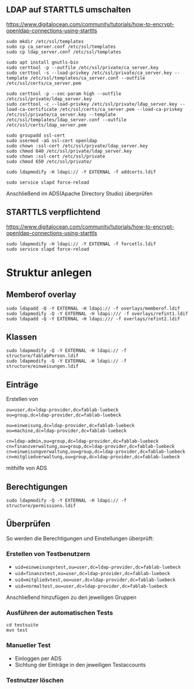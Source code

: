 
## LDAP auf STARTTLS umschalten
https://www.digitalocean.com/community/tutorials/how-to-encrypt-openldap-connections-using-starttls
``` shell
sudo mkdir /etc/ssl/templates
sudo cp ca_server.conf /etc/ssl/templates
sudo cp ldap_server.conf /etc/ssl/templates

sudo apt install gnutls-bin
sudo certtool -p --outfile /etc/ssl/private/ca_server.key
sudo certtool -s --load-privkey /etc/ssl/private/ca_server.key --template /etc/ssl/templates/ca_server.conf --outfile /etc/ssl/certs/ca_server.pem

sudo certtool -p --sec-param high --outfile /etc/ssl/private/ldap_server.key
sudo certtool -c --load-privkey /etc/ssl/private/ldap_server.key --load-ca-certificate /etc/ssl/certs/ca_server.pem --load-ca-privkey /etc/ssl/private/ca_server.key --template /etc/ssl/templates/ldap_server.conf --outfile /etc/ssl/certs/ldap_server.pem

sudo groupadd ssl-cert
sudo usermod -aG ssl-cert openldap
sudo chown :ssl-cert /etc/ssl/private/ldap_server.key
sudo chmod 640 /etc/ssl/private/ldap_server.key
sudo chown :ssl-cert /etc/ssl/private
sudo chmod 650 /etc/ssl/private/

sudo ldapmodify -H ldapi:// -Y EXTERNAL -f addcerts.ldif

sudo service slapd force-reload
```
Anschließend im ADS(Apache Directory Studio) überprüfen

## STARTTLS verpflichtend
https://www.digitalocean.com/community/tutorials/how-to-encrypt-openldap-connections-using-starttls
``` shell
sudo ldapmodify -H ldapi:// -Y EXTERNAL -f forcetls.ldif
sudo service slapd force-reload
```

# Struktur anlegen
## Memberof overlay
``` shell
sudo ldapadd -Q -Y EXTERNAL -H ldapi:// -f overlays/memberof.ldif
sudo ldapmodify -Q -Y EXTERNAL -H ldapi:/// -f overlays/refint1.ldif
sudo ldapadd -Q -Y EXTERNAL -H ldapi:/// -f overlays/refint2.ldif

```

## Klassen
``` shell
sudo ldapmodify -Q -Y EXTERNAL -H ldapi:// -f structure/fablabPerson.ldif
sudo ldapmodify -Q -Y EXTERNAL -H ldapi:// -f structure/einweisungen.ldif
```
## Einträge
Erstellen von 
```
ou=user,dc=ldap-provider,dc=fablab-luebeck
ou=group,dc=ldap-provider,dc=fablab-luebeck

ou=einweisung,dc=ldap-provider,dc=fablab-luebeck
ou=machine,dc=ldap-provider,dc=fablab-luebeck

cn=ldap-admin,ou=group,dc=ldap-provider,dc=fablab-luebeck
cn=finanzverwaltung,ou=group,dc=ldap-provider,dc=fablab-luebeck
cn=einweisungverwaltung,ou=group,dc=ldap-provider,dc=fablab-luebeck
cn=mitgliedverwaltung,ou=group,dc=ldap-provider,dc=fablab-luebeck
```
mithilfe von ADS

## Berechtigungen
``` shell
sudo ldapmodify -Q -Y EXTERNAL -H ldapi:// -f structure/permissions.ldif
```

## Überprüfen
So werden die Berechtigungen und Einstellungen überprüft:

### Erstellen von Testbenutzern
* `uid=einweisungvtest,ou=user,dc=ldap-provider,dc=fablab-luebeck`
* `uid=finanzvtest,ou=user,dc=ldap-provider,dc=fablab-luebeck`
* `uid=mitgliedvtest,ou=user,dc=ldap-provider,dc=fablab-luebeck`
* `uid=normaltest,ou=user,dc=ldap-provider,dc=fablab-luebeck`

Anschließend hinzufügen zu den jeweiligen Gruppen

### Ausführen der automatischen Tests
``` shell
cd testsuite
mvn test
```
### Manueller Test
* Einloggen per ADS
* Sichtung der Einträge in den jeweiligen Testaccounts

### Testnutzer löschen
